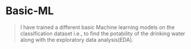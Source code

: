 # Basic-ML
> I have trained a different basic Machine learning models on the classification dataset i.e., to find the potability of the drinking water along with the exploratory data analysis(EDA).
  

